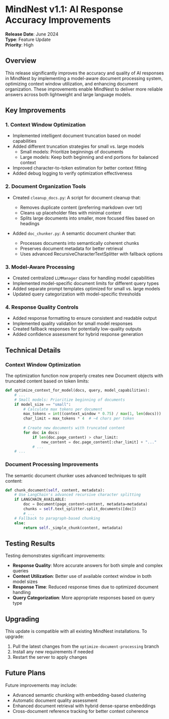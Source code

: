 # MindNest v1.1: AI Response Accuracy Improvements

**Release Date**: June 2024  
**Type**: Feature Update  
**Priority**: High

## Overview

This release significantly improves the accuracy and quality of AI responses in MindNest by implementing a model-aware document processing system, optimizing context window utilization, and enhancing document organization. These improvements enable MindNest to deliver more reliable answers across both lightweight and large language models.

## Key Improvements

### 1. Context Window Optimization

- Implemented intelligent document truncation based on model capabilities
- Added different truncation strategies for small vs. large models
  - Small models: Prioritize beginnings of documents
  - Large models: Keep both beginning and end portions for balanced context
- Improved character-to-token estimation for better context fitting
- Added debug logging to verify optimization effectiveness

### 2. Document Organization Tools

- Created `cleanup_docs.py`: A script for document cleanup that:
  - Removes duplicate content (preferring markdown over txt)
  - Cleans up placeholder files with minimal content
  - Splits large documents into smaller, more focused files based on headings

- Added `doc_chunker.py`: A semantic document chunker that:
  - Processes documents into semantically coherent chunks
  - Preserves document metadata for better retrieval
  - Uses advanced RecursiveCharacterTextSplitter with fallback options

### 3. Model-Aware Processing

- Created centralized `LLMManager` class for handling model capabilities
- Implemented model-specific document limits for different query types
- Added separate prompt templates optimized for small vs. large models
- Updated query categorization with model-specific thresholds

### 4. Response Quality Controls

- Added response formatting to ensure consistent and readable output
- Implemented quality validation for small model responses
- Created fallback responses for potentially low-quality outputs
- Added confidence assessment for hybrid response generation

## Technical Details

### Context Window Optimization

The optimization function now properly creates new Document objects with truncated content based on token limits:

```python
def optimize_context_for_model(docs, query, model_capabilities):
    # ...
    # Small models: Prioritize beginning of documents
    if model_size == "small":
        # Calculate max tokens per document
        max_tokens = int((context_window * 0.75) / max(1, len(docs)))
        char_limit = max_tokens * 4  # ~4 chars per token
        
        # Create new documents with truncated content
        for doc in docs:
            if len(doc.page_content) > char_limit:
                new_content = doc.page_content[:char_limit] + "..."
            # ...
    # ...
```

### Document Processing Improvements

The semantic document chunker uses advanced techniques to split content:

```python
def chunk_document(self, content, metadata):
    # Use LangChain's advanced recursive character splitting
    if LANGCHAIN_AVAILABLE:
        doc = Document(page_content=content, metadata=metadata)
        chunks = self.text_splitter.split_documents([doc])
        # ...
    # Fallback to paragraph-based chunking
    else:
        return self._simple_chunk(content, metadata)
```

## Testing Results

Testing demonstrates significant improvements:

- **Response Quality**: More accurate answers for both simple and complex queries
- **Context Utilization**: Better use of available context window in both model sizes
- **Response Time**: Reduced response times due to optimized document handling
- **Query Categorization**: More appropriate responses based on query type

## Upgrading

This update is compatible with all existing MindNest installations. To upgrade:

1. Pull the latest changes from the `optimize-document-processing` branch
2. Install any new requirements if needed
3. Restart the server to apply changes

## Future Plans

Future improvements may include:

- Advanced semantic chunking with embedding-based clustering
- Automatic document quality assessment
- Enhanced document retrieval with hybrid dense-sparse embeddings
- Cross-document reference tracking for better context coherence 